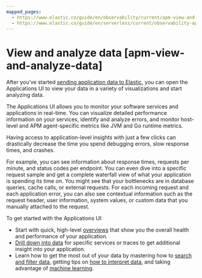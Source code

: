```yaml
---
mapped_pages:
  - https://www.elastic.co/guide/en/observability/current/apm-view-and-analyze-data.html
  - https://www.elastic.co/guide/en/serverless/current/observability-apm-view-and-analyze-traces.html
---
```


# View and analyze data [apm-view-and-analyze-data]

After you’ve started [sending application data to Elastic](../../../solutions/observability/apps/collect-application-data.md), you can open the Applications UI to view your data in a variety of visualizations and start analyzing data.

The Applications UI allows you to monitor your software services and applications in real-time. You can visualize detailed performance information on your services, identify and analyze errors, and monitor host-level and APM agent-specific metrics like JVM and Go runtime metrics.

Having access to application-level insights with just a few clicks can drastically decrease the time you spend debugging errors, slow response times, and crashes.

For example, you can see information about response times, requests per minute, and status codes per endpoint. You can even dive into a specific request sample and get a complete waterfall view of what your application is spending its time on. You might see that your bottlenecks are in database queries, cache calls, or external requests. For each incoming request and each application error, you can also see contextual information such as the request header, user information, system values, or custom data that you manually attached to the request.

To get started with the Applications UI:

* Start with quick, high-level [overviews](../../../solutions/observability/apps/overviews.md) that show you the overall health and performance of your application.
* [Drill down into data](../../../solutions/observability/apps/drill-down-into-data.md) for specific services or traces to get additional insight into your application.
* Learn how to get the most out of your data by mastering how to [search and filter data](../../../solutions/observability/apps/filter-search-application-data.md), getting tips on [how to interpret data](../../../solutions/observability/apps/interpret-application-data.md), and taking advantage of [machine learning](../../../solutions/observability/apps/integrate-with-machine-learning.md).
